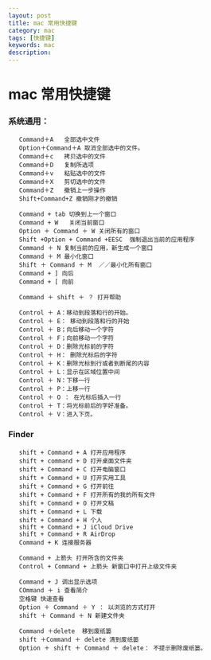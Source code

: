 ```yaml
---
layout: post
title: mac 常用快捷键
category: mac
tags: [快捷键]
keywords: mac
description: 
---
```

#                    mac 常用快捷键 
### 系统通用：

       Command＋A   全部选中文件
       Option＋Command＋A 取消全部选中的文件。
       Command＋c   拷贝选中的文件
       Command＋D   复制所选项
       Command＋v   粘贴选中的文件
       Command＋X   剪切选中的文件
       Command＋Z   撤销上一步操作
       Shift+Command+Z 撤销刚才的撤销
       
       Command + tab 切换到上一个窗口
       Command + W   关闭当前窗口
       Option ＋ Command ＋ W 关闭所有的窗口
       Shift +Option + Command +EESC  强制退出当前的应用程序
       Command ＋ N 复制当前的应用，新生成一个窗口
       Command ＋ M 最小化窗口
       Shift ＋ Command ＋ M  ／／最小化所有窗口
       Command + ] 向后
	   Command + [ 向前
	   
	   Command ＋ shift ＋ ？ 打开帮助
	   
	   Control ＋ A：移动到段落和行的开始。
	   Control ＋ E： 移动到段落和行的开始
	   Control ＋ B；向后移动一个字符
	   Control ＋ F；向前移动一个字符	   
	   Control ＋ D：删除光标前的字符
	   Control ＋ H： 删除光标后的字符
	   Control ＋ K：删除光标到行或者到断尾的内容
	   Control ＋ L：显示在区域位置中间
	   Control ＋ N：下移一行
	   Control ＋ P：上移一行
	   Control ＋ O ： 在光标后插入一行
	   Control ＋ T：将光标前后的字好准备。
	   Control ＋ V：进入下页。
###  Finder
       shift + Command + A 打开应用程序
       shift + command + D 打开桌面文件夹
       shift + Command + C 打开电脑窗口
       shift + Command + U 打开实用工具
       shift + Command + G 打开前往
       shift + Command + F 打开所有的我的所有文件
       shift + Command + O 打开文稿
       shift + Command + L 下载
       shift + Command + H 个人
       shift + Command + J iCloud Drive
       shift + Command + R AirDrop          
       Command + K 连接服务器
       
       Command + 上箭头 打开所含的文件夹
       Control + Command + 上箭头 新窗口中打开上级文件夹
       
       Command + J 调出显示选项       
       COmmand ＋ i 查看简介
       空格键 快速查看
       Option ＋ Command ＋ Y ： 以浏览的方式打开
       shift ＋ Command ＋ N 新建文件夹
       
       Command ＋delete  移到废纸篓
       shift ＋Command ＋ delete 清到废纸篓
       Option ＋ shift ＋ Command ＋ delete： 不提示删除废纸篓。
       
       
 
       
       
